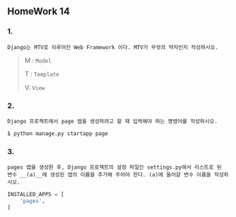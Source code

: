 ## HomeWork 14

### 1. 

```
Django는 MTV로 이루어진 Web Framework 이다. MTV가 무엇의 약자인지 작성하시오.
```

> M :  `Model`
>
> T :  `Template`
>
> V: `View`



### 2. 

```
Django 프로젝트에서 page 앱을 생성하려고 할 때 입력해야 하는 명령어를 작성하시오.
```

```bash
$ python manage.py startapp page 
```



### 3.

```
pages 앱을 생성한 후, Django 프로젝트의 설정 파일인 settings.py에서 리스트로 된 변수 __(a)__에 생성된 앱의 이름을 추가해 주어야 한다. (a)에 들어갈 변수 이름을 작성하시오.
```

```python
INSTALLED_APPS = [
    'pages', 
]
```
